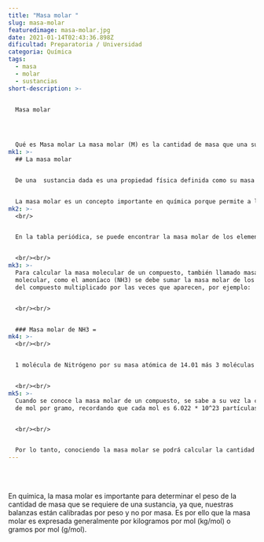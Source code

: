 ```yaml
---
title: "Masa molar "
slug: masa-molar
featuredimage: masa-molar.jpg
date: 2021-01-14T02:43:36.898Z
dificultad: Preparatoria / Universidad
categoria: Química
tags:
  - masa
  - molar
  - sustancias
short-description: >-
  

  Masa molar 




  Qué es Masa molar La masa molar (M) es la cantidad de masa que una sustancia contiene en un mol. Un mol se define como 6.022 * 10 elevado a 23 partículas.
mk1: >-
  ## La masa molar


  De una  sustancia dada es una propiedad física definida como su masa por unidad de cantidad de sustancia. La masa molar suele expresarse en gramos por mol (g/mol). Por ejemplo, la masa molar del agua es de 18,015 g/mol. La masa molar de una sustancia puede determinarse experimentalmente midiendo su masa y dividiéndola por la cantidad de sustancia.


  La masa molar es un concepto importante en química porque permite a los químicos convertir entre la masa de una sustancia y el número de moles de esa sustancia. Por ejemplo, conocer la masa molar del agua nos permite calcular el número de moles de agua en una muestra dada dividiendo su masa por la masa molar del agua.
mk2: >-
  <br/>


  En la tabla periódica, se puede encontrar la masa molar de los elementos, también llamada masa atómica o peso atómico, en la parte inferior del elemento. El hidrógeno, por ejemplo, tiene una masa molecular de 1.008 y el nitrógeno de 14.01.


  <br/><br/>
mk3: >-
  Para calcular la masa molecular de un compuesto, también llamado masa o peso
  molecular, como el amoníaco (NH3) se debe sumar la masa molar de los elementos
  del compuesto multiplicado por las veces que aparecen, por ejemplo:


  <br/><br/>


  ### Masa molar de NH3 =
mk4: >-
  <br/><br/>


  1 molécula de Nitrógeno por su masa atómica de 14.01 más 3 moléculas de Hidrógeno por su masa atómica de 1.008 = (1 \* 14.01) + (3 \* 1.008) = 14.01 + 3.024 = 43.038 u = 17.03 masa molecular = 17.03 g/mol de masa molar en el amoníaco.


  <br/><br/>
mk5: >-
  Cuando se conoce la masa molar de un compuesto, se sabe a su vez la cantidad
  de mol por gramo, recordando que cada mol es 6.022 * 10^23 partículas.


  <br/><br/>


  Por lo tanto, conociendo la masa molar se podrá calcular la cantidad de moles en un recipiente usando la fórmula: mol= masa / masa molar. Por ejemplo, en 100 gramos de amoniaco (NH3) para encontrar la cantidad de moles debemos dividir 100 / 17.03 g/mol que da un resultado aproximado de 5.8 moles en 100 gramos de amoniaco.
---
```



<br/><br/>

En química, la masa molar es importante para determinar el peso de la cantidad de masa que se requiere de una sustancia, ya que, nuestras balanzas están calibradas por peso y no por masa. Es por ello que la masa molar es expresada generalmente por kilogramos por mol (kg/mol) o gramos por mol (g/mol).